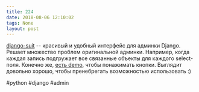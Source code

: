 ```yaml
---
title: 224
date: 2018-08-06 12:10:02
tags: None
layout: post
---
```


[django-suit](https://github.com/darklow/django-suit) -- красивый и удобный интерфейс для админки Django. Решает множество проблем оригинальной админки. Например, когда каждая запись подгружает все связанные объекты для каждого select-поля. Конечно же, [есть demo](http://v2.djangosuit.com/admin/), чтобы понажимать кнопки. Выглядит довольно хорошо, чтобы пренебрегать возможностью использовать :)

#python #django #admin
